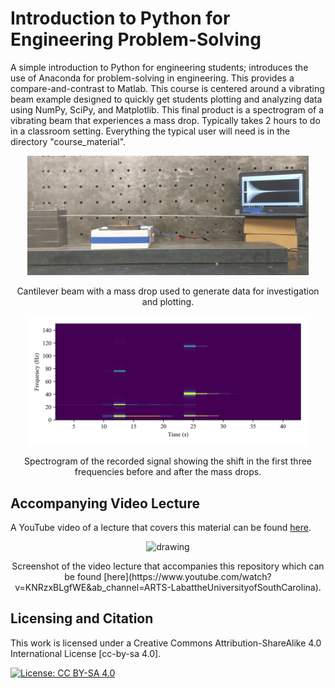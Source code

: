 # Introduction to Python for Engineering Problem-Solving

A simple introduction to Python for engineering students; introduces the use of Anaconda for problem-solving in engineering. This provides a compare-and-contrast to Matlab. This course is centered around a vibrating beam example designed to quickly get students plotting and analyzing data using NumPy, SciPy, and Matplotlib. This final product is a spectrogram of a vibrating beam that experiences a mass drop. Typically takes 2 hours to do in a classroom setting. Everything the typical user will need is in the directory "course_material".


<p align="center">
<img src="media/beam.png" alt="drawing" width="450"/>
</p>
<p align="center"> Cantilever beam with a mass drop used to generate data for investigation and plotting.</p>

<p align="center">
<img src="media/Spectrogram.png" alt="drawing" width="450"/>
</p>
<p align="center"> Spectrogram of the recorded signal showing the shift in the first three frequencies before and after the mass drops.  </p>

## Accompanying Video Lecture

A YouTube video of a lecture that covers this material can be found [here](https://www.youtube.com/watch?v=KNRzxBLgfWE&ab_channel=ARTS-LabattheUniversityofSouthCarolina).

<p align="center">
<img src="media/youtube_video_screenshot.jpg.jpg" alt="drawing" width="450"/>
</p>
<p align="center"> Screenshot of the video lecture that accompanies this repository which can be found [here](https://www.youtube.com/watch?v=KNRzxBLgfWE&ab_channel=ARTS-LabattheUniversityofSouthCarolina).  </p>


## Licensing and Citation

This work is licensed under a Creative Commons Attribution-ShareAlike 4.0 International License [cc-by-sa 4.0].

[![License: CC BY-SA 4.0](https://img.shields.io/badge/License-CC_BY--SA_4.0-lightgrey.svg)](https://creativecommons.org/licenses/by-sa/4.0/)

